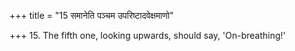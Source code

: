 +++
title = "15 समानेति पञ्चम उपरिष्टादवेक्षमाणो"

+++
15. The fifth one, looking upwards, should say, 'On-breathing!'
